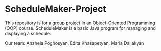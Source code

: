# ScheduleMaker-Project
This repository is for a group project in an Object-Oriented Programming (OOP) course. 
ScheduleMaker is a basic Java program for managing and displaying a schedule.


Our team: Anzhela Poghosyan, Edita Khasapetyan, Maria Dallakyan


